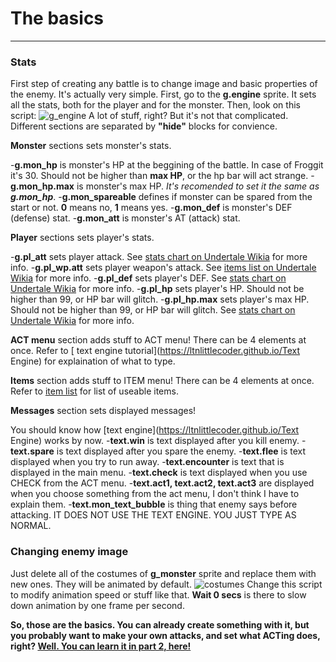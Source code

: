 # The basics

------

### Stats

First step of creating any battle is to change image and basic properties of the enemy. It's actually very simple.
 First, go to the **g.engine** sprite. It sets all the stats, both for the player and for the monster. Then, look on this script:
![g_engine](https://ltnlittlecoder.github.io/g_engine.jpg)
 A lot of stuff, right? But it's not that complicated. Different sections are separated by **"hide"** blocks for convience.



**Monster** sections sets monster's stats.


 -**g.mon_hp** is monster's HP at the beggining of the battle. In case of Froggit it's 30. Should not be higher than **max HP**, or the hp bar will act strange.
 -**g.mon_hp.max** is monster's max HP. *It's recomended to set it the same as **g.mon_hp***.
 -**g.mon_spareable** defines if monster can be spared from the start or not. **0** means no, **1** means yes.
 -**g.mon_def** is monster's DEF (defense) stat.
 -**g.mon_att** is monster's AT (attack) stat.



**Player** sections sets player's stats.

-**g.pl_att** sets player attack. See [stats chart on Undertale Wikia](http://undertale.wikia.com/wiki/Stats) for more info.
 -**g.pl_wp.att** sets player weapon's attack. See [ items list on Undertale Wikia](http://undertale.wikia.com/wiki/Category:Items) for more info.
 -**g.pl_def** sets player's DEF. See [stats chart on Undertale Wikia](http://undertale.wikia.com/wiki/Stats) for more info.
 -**g.pl_hp** sets player's HP. Should not be higher than 99, or HP bar will glitch. 
 -**g.pl_hp.max** sets player's max HP. Should not be higher than 99, or HP bar will glitch. See [stats chart on Undertale Wikia](http://undertale.wikia.com/wiki/Stats) for more info.



**ACT menu** section adds stuff to ACT menu! There can be 4 elements at once. Refer to [ text engine tutorial](https://ltnlittlecoder.github.io/Text Engine) for explaination of what to type.



**Items** section adds stuff to ITEM menu! There can be 4 elements at once. Refer to [ item list](https://ltnlittlecoder.github.io/items.html) for list of useable items.



**Messages** section sets displayed messages!

You should know how [text engine](https://ltnlittlecoder.github.io/Text Engine) works by now.
 -**text.win** is text displayed after you kill enemy.
 -**text.spare** is text displayed after you spare the enemy.
 -**text.flee** is text displayed when you try to run away.
 -**text.encounter** is text that is displayed in the main menu.
 -**text.check** is text displayed when you use CHECK from the ACT menu.
 -**text.act1, text.act2, text.act3** are displayed when you choose something from the act menu, I don't think I have to explain them.
 -**text.mon_text_bubble** is thing that enemy says before attacking. IT DOES NOT USE THE TEXT ENGINE. YOU JUST TYPE AS NORMAL.



###  Changing enemy image

Just delete all of the costumes of **g_monster** sprite and replace them with new ones. They will be animated by default.
![costumes](https://ltnlittlecoder.github.io/costumes.jpg)
 Change this script to modify animation speed or stuff like that. **Wait 0 secs** is there to slow down animation by one frame per second.

**So, those are the basics. You can already create something with it,  but you probably want to make your own attacks, and set what ACTing  does, right?
 [Well. You can learn it in part 2, here!](https://web.archive.org/web/20200202183812/http://scratchtale.orgfree.com/tut2.html)**
